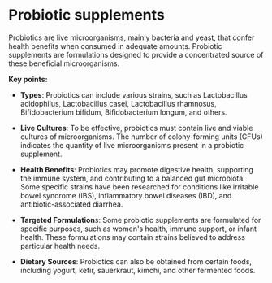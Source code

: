 # Probiotic supplements

Probiotics are live microorganisms, mainly bacteria and yeast, that confer health benefits when consumed in adequate amounts. Probiotic supplements are formulations designed to provide a concentrated source of these beneficial microorganisms.

**Key points:**

* **Types**: Probiotics can include various strains, such as Lactobacillus acidophilus, Lactobacillus casei, Lactobacillus rhamnosus, Bifidobacterium bifidum, Bifidobacterium longum, and others.

* **Live Cultures**: To be effective, probiotics must contain live and viable cultures of microorganisms. The number of colony-forming units (CFUs) indicates the quantity of live microorganisms present in a probiotic supplement.

* **Health Benefits**: Probiotics may promote digestive health, supporting the immune system, and contributing to a balanced gut microbiota. Some specific strains have been researched for conditions like irritable bowel syndrome (IBS), inflammatory bowel diseases (IBD), and antibiotic-associated diarrhea.

* **Targeted Formulation**s: Some probiotic supplements are formulated for specific purposes, such as women's health, immune support, or infant health. These formulations may contain strains believed to address particular health needs.

* **Dietary Sources**: Probiotics can also be obtained from certain foods, including yogurt, kefir, sauerkraut, kimchi, and other fermented foods.